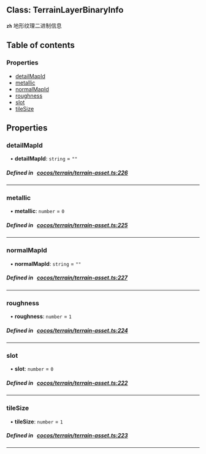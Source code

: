 
## Class: TerrainLayerBinaryInfo







**`zh`** 地形纹理二进制信息



<div class="table-of-content">
<h2>Table of contents</h2>


### Properties

- [ detailMapId](#detailMapId)
- [ metallic](#metallic)
- [ normalMapId](#normalMapId)
- [ roughness](#roughness)
- [ slot](#slot)
- [ tileSize](#tileSize)
</div>

## Properties


### detailMapId
<div style="margin-left: 10px;">




•  **detailMapId**:
`string`  = `""`
</div>

##### Defined in &nbsp;   [cocos/terrain/terrain-asset.ts:226](https://github.com/cocos-creator/engine/blob/c7bf6b8a9/cocos/terrain/terrain-asset.ts#L226)&nbsp;


___


### metallic
<div style="margin-left: 10px;">




•  **metallic**:
`number`  = `0`
</div>

##### Defined in &nbsp;   [cocos/terrain/terrain-asset.ts:225](https://github.com/cocos-creator/engine/blob/c7bf6b8a9/cocos/terrain/terrain-asset.ts#L225)&nbsp;


___


### normalMapId
<div style="margin-left: 10px;">




•  **normalMapId**:
`string`  = `""`
</div>

##### Defined in &nbsp;   [cocos/terrain/terrain-asset.ts:227](https://github.com/cocos-creator/engine/blob/c7bf6b8a9/cocos/terrain/terrain-asset.ts#L227)&nbsp;


___


### roughness
<div style="margin-left: 10px;">




•  **roughness**:
`number`  = `1`
</div>

##### Defined in &nbsp;   [cocos/terrain/terrain-asset.ts:224](https://github.com/cocos-creator/engine/blob/c7bf6b8a9/cocos/terrain/terrain-asset.ts#L224)&nbsp;


___


### slot
<div style="margin-left: 10px;">




•  **slot**:
`number`  = `0`
</div>

##### Defined in &nbsp;   [cocos/terrain/terrain-asset.ts:222](https://github.com/cocos-creator/engine/blob/c7bf6b8a9/cocos/terrain/terrain-asset.ts#L222)&nbsp;


___


### tileSize
<div style="margin-left: 10px;">




•  **tileSize**:
`number`  = `1`
</div>

##### Defined in &nbsp;   [cocos/terrain/terrain-asset.ts:223](https://github.com/cocos-creator/engine/blob/c7bf6b8a9/cocos/terrain/terrain-asset.ts#L223)&nbsp;


___

<!---->



